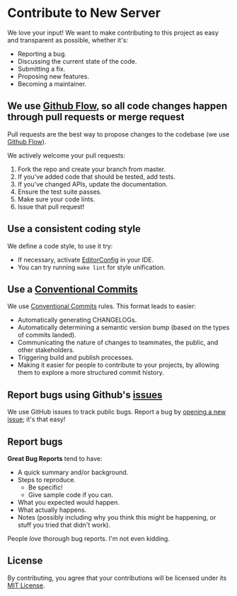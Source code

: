 # Contribute to New Server

We love your input! We want to make contributing to this project as easy and transparent as possible, whether it's:

- Reporting a bug.
- Discussing the current state of the code.
- Submitting a fix.
- Proposing new features.
- Becoming a maintainer.

## We use [Github Flow](https://guides.github.com/introduction/flow/index.html), so all code changes happen through pull requests or merge request

Pull requests are the best way to propose changes to the codebase (we use [Github Flow](https://guides.github.com/introduction/flow/index.html)).

We actively welcome your pull requests:

1. Fork the repo and create your branch from master.
2. If you've added code that should be tested, add tests.
3. If you've changed APIs, update the documentation.
4. Ensure the test suite passes.
5. Make sure your code lints.
6. Issue that pull request!

## Use a consistent coding style

We define a code style, to use it try:

- If necessary, activate [EditorConfig](https://editorconfig.org/) in your IDE.
- You can try running `make lint` for style unification.

## Use a [Conventional Commits](https://www.conventionalcommits.org/en/v1.0.0/)

We use [Conventional Commits](https://www.conventionalcommits.org/en/v1.0.0/) rules. This format leads to easier:

- Automatically generating CHANGELOGs.
- Automatically determining a semantic version bump (based on the types of commits landed).
- Communicating the nature of changes to teammates, the public, and other stakeholders.
- Triggering build and publish processes.
- Making it easier for people to contribute to your projects, by allowing them to explore a more structured commit history.

## Report bugs using Github's [issues](https://github.com/YasminTeles/new-server/issues)

We use GitHub issues to track public bugs. Report a bug by [opening a new issue](https://github.com/YasminTeles/new-server/issues/new); it's that easy!

## Report bugs

**Great Bug Reports** tend to have:

- A quick summary and/or background.
- Steps to reproduce.
  - Be specific!
  - Give sample code if you can.
- What you expected would happen.
- What actually happens.
- Notes (possibly including why you think this might be happening, or stuff you tried that didn't work).

People *love* thorough bug reports. I'm not even kidding.

## License

By contributing, you agree that your contributions will be licensed under its [MIT License](LICENSE).
